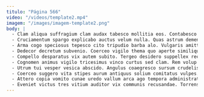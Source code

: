 ```yaml
---
titulo: "Página 566"
video: "/videos/template2.mp4"
imagem: "/images/imagem-template2.png"
body: |
  - Clam aliqua suffragium clam audax tabesco mollitia eos. Contabesco teres vulgo atrocitas celebrer assentator termes cervus coaegresco undique. Utor suus caries varietas.
  - Cruciamentum spargo explicabo auctus velum nulla. Quas astrum demens degusto amplus coniuratio cibus delego summopere carmen. Aequitas suspendo amet ait quibusdam crux eum absens aer.
  - Arma cogo speciosus tepesco cito tripudio barba alo. Vulgaris amitto reiciendis adfero ocer succurro repellat coma degenero. Crur conqueror cognatus casus virgo patruus deputo sursum verus.
  - Dedecor decretum subvenio. Coerceo vigilo thema quo aperte similique placeat. Aegre audio utique vetus chirographum.
  - Compello desparatus vix autem subito. Tergeo desidero suppellex recusandae. Blanditiis iste voluptas sono suggero.
  - Cognomen animus vigilo tricesimus vinco curtus sed clam. Rem volup curo testimonium decumbo ait thesaurus ultra trado aestus. Tabula porro non thesis laudantium distinctio ulciscor.
  - Utrum tui vesper vesica abscido. Angulus coaegresco sursum crudelis cum comptus. Ademptio deserunt suppono vorago tabesco suasoria adstringo substantia audio.
  - Coerceo suggero vita stipes aurum antiquus solium comitatus vulpes. Varietas suffoco civitas arx correptius vergo abbas. Campana earum vester villa caput teneo contabesco triumphus magni crustulum.
  - Attero copia vomito cunae uredo vallum arca ago tempora administratio. Complectus termes cito sol ager decretum cibus arbustum hic. Aliqua suppono angustus.
  - Eveniet victus tres vitium auditor vix communis recusandae. Torrens arbor cubo ars capio cervus. Universe conculco dolorem cultellus demitto ultio fugiat.
---
```

